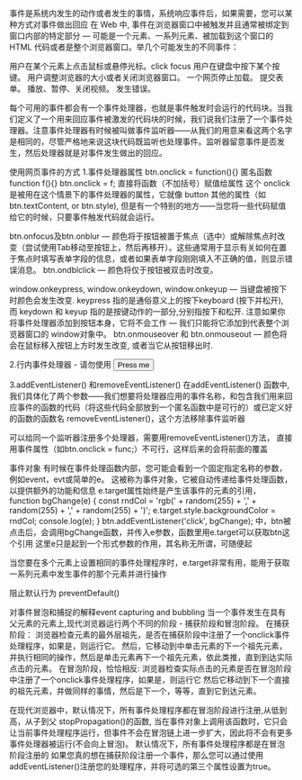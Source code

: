 事件是系统内发生的动作或者发生的事情，系统响应事件后，如果需要，您可以某种方式对事件做出回应
在 Web 中, 事件在浏览器窗口中被触发并且通常被绑定到窗口内部的特定部分 — 可能是一个元素、一系列元素、被加载到这个窗口的 HTML 代码或者是整个浏览器窗口。举几个可能发生的不同事件：

用户在某个元素上点击鼠标或悬停光标。click focus
用户在键盘中按下某个按键。
用户调整浏览器的大小或者关闭浏览器窗口。
一个网页停止加载。
提交表单。
播放、暂停、关闭视频。
发生错误。

每个可用的事件都会有一个事件处理器，也就是事件触发时会运行的代码块。当我们定义了一个用来回应事件被激发的代码块的时候，我们说我们注册了一个事件处理器。注意事件处理器有时候被叫做事件监听器——从我们的用意来看这两个名字是相同的，尽管严格地来说这块代码既监听也处理事件。监听器留意事件是否发生，然后处理器就是对事件发生做出的回应。


使用网页事件的方式
1.事件处理器属性 btn.onclick = function(){} 匿名函数
function f(){}   btn.onclick = f; 直接将函数（不加括号）赋值给属性
这个 onclick 是被用在这个情景下的事件处理器的属性，它就像 button 其他的属性（如 btn.textContent, or btn.style), 但是有一个特别的地方——当您将一些代码赋值给它的时候，只要事件触发代码就会运行。

btn.onfocus及btn.onblur — 颜色将于按钮被置于焦点（选中）或解除焦点时改变（尝试使用Tab移动至按钮上，然后再移开）。这些通常用于显示有关如何在置于焦点时填写表单字段的信息，或者如果表单字段刚刚填入不正确的值，则显示错误消息。
btn.ondblclick — 颜色将仅于按钮被双击时改变。

window.onkeypress, window.onkeydown, window.onkeyup — 当键盘被按下时颜色会发生改变. keypress 指的是通俗意义上的按下keyboard (按下并松开), 而 keydown 和 keyup 指的是按键动作的一部分,分别指按下和松开. 注意如果你将事件处理器添加到按钮本身，它将不会工作 — 我们只能将它添加到代表整个浏览器窗口的 window对象中。
btn.onmouseover 和 btn.onmouseout — 颜色将会在鼠标移入按钮上方时发生改变, 或者当它从按钮移出时.

2.行内事件处理器 - 请勿使用
<button onclick="alert('Hello, this is my old-fashioned event handler!');">Press me</button>

3.addEventListener() 和removeEventListener()
在addEventListener() 函数中, 我们具体化了两个参数——我们想要将处理器应用的事件名称，和包含我们用来回应事件的函数的代码（将这些代码全部放到一个匿名函数中是可行的）或已定义好的函数的函数名
removeEventListener()，这个方法移除事件监听器

可以给同一个监听器注册多个处理器，需要用removeEventListener()方法，
直接用事件属性（如btn.onclick = func;）不可行，这样后来的会将前面的覆盖

事件对象
有时候在事件处理函数内部，您可能会看到一个固定指定名称的参数，例如event，evt或简单的e。 这被称为事件对象，它被自动传递给事件处理函数，以提供额外的功能和信息
e.target属性始终是产生该事件的元素的引用，
function bgChange(e) {
  const rndCol = 'rgb(' + random(255) + ',' + random(255) + ',' + random(255) + ')';
  e.target.style.backgroundColor = rndCol;
  console.log(e);
}
btn.addEventListener('click', bgChange);
中，btn被点击后，会调用bgChange函数，并传入e参数，函数里用e.target可以获取btn这个引用
这里e只是起到一个形式参数的作用，其名称无所谓，可随便起

当您要在多个元素上设置相同的事件处理程序时，e.target非常有用，能用于获取一系列元素中发生事件的那个元素并进行操作

阻止默认行为
preventDefault()

对事件冒泡和捕捉的解释event capturing and bubbling
当一个事件发生在具有父元素的元素上,现代浏览器运行两个不同的阶段 - 捕获阶段和冒泡阶段。 在捕获阶段：
浏览器检查元素的最外层祖先<html>，是否在捕获阶段中注册了一个onclick事件处理程序，如果是，则运行它。
然后，它移动到<html>中单击元素的下一个祖先元素，并执行相同的操作，然后是单击元素再下一个祖先元素，依此类推，直到到达实际点击的元素。
在冒泡阶段，恰恰相反:
浏览器检查实际点击的元素是否在冒泡阶段中注册了一个onclick事件处理程序，如果是，则运行它
然后它移动到下一个直接的祖先元素，并做同样的事情，然后是下一个，等等，直到它到达<html>元素。

在现代浏览器中，默认情况下，所有事件处理程序都在冒泡阶段进行注册,从低到高，从子到父
stopPropagation()的函数, 当在事件对象上调用该函数时，它只会让当前事件处理程序运行，但事件不会在冒泡链上进一步扩大，因此将不会有更多事件处理器被运行(不会向上冒泡)。
默认情况下，所有事件处理程序都是在冒泡阶段注册的
如果您真的想在捕获阶段注册一个事件，那么您可以通过使用addEventListener()注册您的处理程序，并将可选的第三个属性设置为true。
